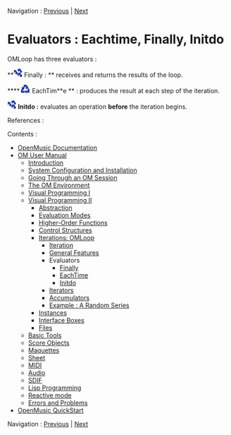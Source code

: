 
Navigation : [Previous](LoopGeneral "page précédente\(General
Features\)") | [Next](Finally "Next\(Finally\)")

# Evaluators : Eachtime, Finally, Initdo

OMLoop has three evaluators :

**![](../res/finally_icon.png) Finally : ** receives and returns the results
of the loop.

****![](../res/eachtime_icon.png) EachTim**e ** : produces the result at each
step of the iteration.

![](../res/finally_icon.png) **Initdo :** evaluates an operation **before**
the iteration begins.

References :

Contents :

  * [OpenMusic Documentation](OM-Documentation)
  * [OM User Manual](OM-User-Manual)
    * [Introduction](00-Contents)
    * [System Configuration and Installation](Installation)
    * [Going Through an OM Session](Goingthrough)
    * [The OM Environment](Environment)
    * [Visual Programming I](BasicVisualProgramming)
    * [Visual Programming II](AdvancedVisualProgramming)
      * [Abstraction](Abstraction)
      * [Evaluation Modes](EvalModes)
      * [Higher-Order Functions](HighOrder)
      * [Control Structures](Control)
      * [Iterations: OMLoop](OMLoop)
        * [Iteration](LoopIntro)
        * [General Features](LoopGeneral)
        * Evaluators
          * [Finally](Finally)
          * [EachTime](Eachtime)
          * [Initdo](Initdo)
        * [Iterators](LoopIterators)
        * [Accumulators](LoopAccumulators)
        * [Example : A Random Series](LoopExample)
      * [Instances](Instances)
      * [Interface Boxes](InterfaceBoxes)
      * [Files](Files)
    * [Basic Tools](BasicObjects)
    * [Score Objects](ScoreObjects)
    * [Maquettes](Maquettes)
    * [Sheet](Sheet)
    * [MIDI](MIDI)
    * [Audio](Audio)
    * [SDIF](SDIF)
    * [Lisp Programming](Lisp)
    * [Reactive mode](Reactive)
    * [Errors and Problems](errors)
  * [OpenMusic QuickStart](QuickStart-Chapters)

Navigation : [Previous](LoopGeneral "page précédente\(General
Features\)") | [Next](Finally "Next\(Finally\)")

